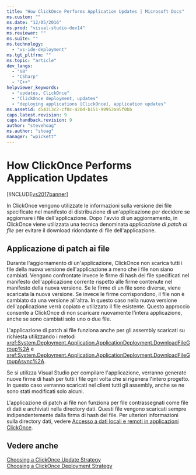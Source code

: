 ```yaml
---
title: "How ClickOnce Performs Application Updates | Microsoft Docs"
ms.custom: ""
ms.date: "12/05/2016"
ms.prod: "visual-studio-dev14"
ms.reviewer: ""
ms.suite: ""
ms.technology: 
  - "vs-ide-deployment"
ms.tgt_pltfrm: ""
ms.topic: "article"
dev_langs: 
  - "VB"
  - "CSharp"
  - "C++"
helpviewer_keywords: 
  - "updates, ClickOnce"
  - "ClickOnce deployment, updates"
  - "deploying applications [ClickOnce], application updates"
ms.assetid: d54313c2-cf0c-420d-b151-99953a95f0bb
caps.latest.revision: 9
caps.handback.revision: 9
author: "stevehoag"
ms.author: "shoag"
manager: "wpickett"
---
```

# How ClickOnce Performs Application Updates
[!INCLUDE[vs2017banner](../code-quality/includes/vs2017banner.md)]

In ClickOnce vengono utilizzate le informazioni sulla versione dei file specificate nel manifesto di distribuzione di un'applicazione per decidere se aggiornare i file dell'applicazione.  Dopo l'avvio di un aggiornamento, in ClickOnce viene utilizzata una tecnica denominata *applicazione di patch ai file* per evitare il download ridondante di file dell'applicazione.  
  
## Applicazione di patch ai file  
 Durante l'aggiornamento di un'applicazione, ClickOnce non scarica tutti i file della nuova versione dell'applicazione a meno che i file non siano cambiati.  Vengono confrontate invece le firme di hash dei file specificati nel manifesto dell'applicazione corrente rispetto alle firme contenute nel manifesto della nuova versione.  Se le firme di un file sono diverse, viene scaricata la nuova versione.  Se invece le firme corrispondono, il file non è cambiato da una versione all'altra.  In questo caso nella nuova versione dell'applicazione verrà copiato e utilizzato il file esistente.  Questo approccio consente a ClickOnce di non scaricare nuovamente l'intera applicazione, anche se sono cambiati solo uno o due file.  
  
 L'applicazione di patch ai file funziona anche per gli assembly scaricati su richiesta utilizzando i metodi <xref:System.Deployment.Application.ApplicationDeployment.DownloadFileGroup%2A> e <xref:System.Deployment.Application.ApplicationDeployment.DownloadFileGroupAsync%2A>.  
  
 Se si utilizza Visual Studio per compilare l'applicazione, verranno generate nuove firme di hash per tutti i file ogni volta che si rigenera l'intero progetto.  In questo caso verranno scaricati nel client tutti gli assembly, anche se ne sono stati modificati solo alcuni.  
  
 L'applicazione di patch ai file non funziona per file contrassegnati come file di dati e archiviati nella directory dati.  Questi file vengono scaricati sempre indipendentemente dalla firma di hash del file.  Per ulteriori informazioni sulla directory dati, vedere [Accesso a dati locali e remoti in applicazioni ClickOnce](../deployment/accessing-local-and-remote-data-in-clickonce-applications.md).  
  
## Vedere anche  
 [Choosing a ClickOnce Update Strategy](../deployment/choosing-a-clickonce-update-strategy.md)   
 [Choosing a ClickOnce Deployment Strategy](../deployment/choosing-a-clickonce-deployment-strategy.md)